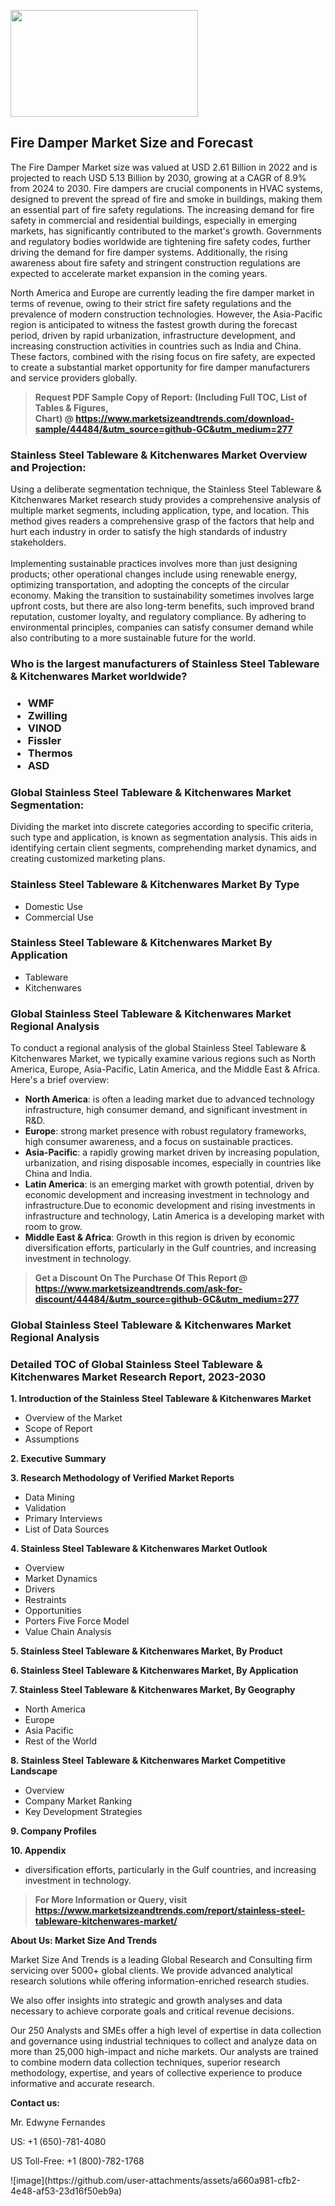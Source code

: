 <p><img class="alignnone size-medium wp-image-20088" src="https://ffe5etoiles.com/wp-content/uploads/2024/12/MST1-300x171.png" alt="" width="300" height="171" /></p><h2>Fire Damper Market Size and Forecast</h2><p>The Fire Damper Market size was valued at USD 2.61 Billion in 2022 and is projected to reach USD 5.13 Billion by 2030, growing at a CAGR of 8.9% from 2024 to 2030. Fire dampers are crucial components in HVAC systems, designed to prevent the spread of fire and smoke in buildings, making them an essential part of fire safety regulations. The increasing demand for fire safety in commercial and residential buildings, especially in emerging markets, has significantly contributed to the market's growth. Governments and regulatory bodies worldwide are tightening fire safety codes, further driving the demand for fire damper systems. Additionally, the rising awareness about fire safety and stringent construction regulations are expected to accelerate market expansion in the coming years.</p><p>North America and Europe are currently leading the fire damper market in terms of revenue, owing to their strict fire safety regulations and the prevalence of modern construction technologies. However, the Asia-Pacific region is anticipated to witness the fastest growth during the forecast period, driven by rapid urbanization, infrastructure development, and increasing construction activities in countries such as India and China. These factors, combined with the rising focus on fire safety, are expected to create a substantial market opportunity for fire damper manufacturers and service providers globally.</p></p><blockquote id="" class=""><strong>Request PDF Sample Copy of Report: (Including Full TOC, List of Tables &amp; Figures, Chart)&nbsp;@&nbsp;<strong><a href="https://www.marketsizeandtrends.com/download-sample/44484/&utm_source=github-GC&utm_medium=277" target="_blank">https://www.marketsizeandtrends.com/download-sample/44484/&utm_source=github-GC&utm_medium=277</a></strong></strong></blockquote><h3 id="" class="">Stainless Steel Tableware & Kitchenwares Market&nbsp;Overview and Projection:</h3><p id="" class="">Using a deliberate segmentation technique, the Stainless Steel Tableware & Kitchenwares Market research study provides a comprehensive analysis of multiple market segments, including application, type, and location. This method gives readers a comprehensive grasp of the factors that help and hurt each industry in order to satisfy the high standards of industry stakeholders. <br /> <br />Implementing sustainable practices involves more than just designing products; other operational changes include using renewable energy, optimizing transportation, and adopting the concepts of the circular economy. Making the transition to sustainability sometimes involves large upfront costs, but there are also long-term benefits, such improved brand reputation, customer loyalty, and regulatory compliance. By adhering to environmental principles, companies can satisfy consumer demand while also contributing to a more sustainable future for the world.</p><h3 id="" class="">Who is the largest manufacturers of&nbsp;Stainless Steel Tableware & Kitchenwares Market worldwide?</h3><h3 class=""><p><ul><li>WMF </li><li> Zwilling </li><li> VINOD </li><li> Fissler </li><li> Thermos </li><li> ASD</li></ul></p></h3><h3 id="" class="">Global&nbsp;Stainless Steel Tableware & Kitchenwares Market Segmentation:</h3><p id="" class="">Dividing the market into discrete categories according to specific criteria, such type and application, is known as segmentation analysis. This aids in identifying certain client segments, comprehending market dynamics, and creating customized marketing plans.</p><h3 id="" class="">Stainless Steel Tableware & Kitchenwares Market&nbsp;By Type</h3><p><p><ul><li>Domestic Use </li><li> Commercial Use</p></li></ul></p></p><h3 id="" class="">Stainless Steel Tableware & Kitchenwares Market&nbsp;By Application</h3><p class=""><p><ul><li>Tableware </li><li> Kitchenwares</li></ul></p></p><h3 id="" class="">Global Stainless Steel Tableware & Kitchenwares Market Regional Analysis</h3><p id="" class="">To conduct a regional analysis of the global Stainless Steel Tableware & Kitchenwares Market, we typically examine various regions such as North America, Europe, Asia-Pacific, Latin America, and the Middle East &amp; Africa. Here's a brief overview:</p><ul><li><strong>North America</strong>: is often a leading market due to advanced technology infrastructure, high consumer demand, and significant investment in R&amp;D.</li><li><strong>Europe</strong>: strong market presence with robust regulatory frameworks, high consumer awareness, and a focus on sustainable practices.</li><li><strong>Asia-Pacific</strong>: a rapidly growing market driven by increasing population, urbanization, and rising disposable incomes, especially in countries like China and India.</li><li><strong>Latin America</strong>: is an emerging market with growth potential, driven by economic development and increasing investment in technology and infrastructure.Due to economic development and rising investments in infrastructure and technology, Latin America is a developing market with room to grow.</li><li><strong>Middle East &amp; Africa</strong>: Growth in this region is driven by economic diversification efforts, particularly in the Gulf countries, and increasing investment in technology.</li></ul><blockquote id="" class=""><strong>Get a Discount On The Purchase Of This Report @ <strong><a href="https://www.marketsizeandtrends.com/ask-for-discount/44484/&utm_source=github-GC&utm_medium=277" target="_blank">https://www.marketsizeandtrends.com/ask-for-discount/44484/&utm_source=github-GC&utm_medium=277</a></strong></strong></blockquote><h3 id="" class="">Global Stainless Steel Tableware & Kitchenwares Market Regional Analysis</h3><h3 id="" class="">Detailed TOC of Global Stainless Steel Tableware & Kitchenwares Market Research Report, 2023-2030</h3><p id="" class=""><strong>1. Introduction of the Stainless Steel Tableware & Kitchenwares Market</strong></p><ul><li>Overview of the Market</li><li>Scope of Report</li><li>Assumptions</li></ul><p id="" class=""><strong>2. Executive Summary</strong></p><p id="" class=""><strong>3. Research Methodology of Verified Market Reports</strong></p><ul><li>Data Mining</li><li>Validation</li><li>Primary Interviews</li><li>List of Data Sources</li></ul><p id="" class=""><strong>4. Stainless Steel Tableware & Kitchenwares Market Outlook</strong></p><ul><li>Overview</li><li>Market Dynamics</li><li>Drivers</li><li>Restraints</li><li>Opportunities</li><li>Porters Five Force Model</li><li>Value Chain Analysis</li></ul><p id="" class=""><strong>5. Stainless Steel Tableware & Kitchenwares Market, By Product</strong></p><p id="" class=""><strong>6. Stainless Steel Tableware & Kitchenwares Market, By Application</strong></p><p id="" class=""><strong>7. Stainless Steel Tableware & Kitchenwares Market, By Geography</strong></p><ul><li>North America</li><li>Europe</li><li>Asia Pacific</li><li>Rest of the World</li></ul><p id="" class=""><strong>8. Stainless Steel Tableware & Kitchenwares Market Competitive Landscape</strong></p><ul><li>Overview</li><li>Company Market Ranking</li><li>Key Development Strategies</li></ul><p id="" class=""><strong>9. Company Profiles</strong></p><p id="" class=""><strong>10. Appendix</strong></p><ul><li>diversification efforts, particularly in the Gulf countries, and increasing investment in technology.</li></ul><blockquote id="" class=""><strong>For More Information or Query, visit <strong><strong><a href="https://www.marketsizeandtrends.com/report/stainless-steel-tableware-kitchenwares-market/" target="_blank">https://www.marketsizeandtrends.com/report/stainless-steel-tableware-kitchenwares-market/</a></strong></strong></strong></blockquote><p id="" class=""><strong>About Us: Market Size And Trends</strong></p><p id="" class="">Market Size And Trends is a leading Global Research and Consulting firm servicing over 5000+ global clients. We provide advanced analytical research solutions while offering information-enriched research studies.</p><p id="" class="">We also offer insights into strategic and growth analyses and data necessary to achieve corporate goals and critical revenue decisions.</p><p id="" class="">Our 250 Analysts and SMEs offer a high level of expertise in data collection and governance using industrial techniques to collect and analyze data on more than 25,000 high-impact and niche markets. Our analysts are trained to combine modern data collection techniques, superior research methodology, expertise, and years of collective experience to produce informative and accurate research.</p><p id="" class=""><strong>Contact us:</strong></p><p id="" class="">Mr. Edwyne Fernandes</p><p id="" class="">US: +1 (650)-781-4080</p><p id="" class="">US Toll-Free: +1 (800)-782-1768</p>
![image](https://github.com/user-attachments/assets/a660a981-cfb2-4e48-af53-23d16f50eb9a)
